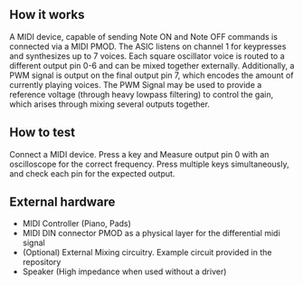 <!---

This file is used to generate your project datasheet. Please fill in the information below and delete any unused
sections.

You can also include images in this folder and reference them in the markdown. Each image must be less than
512 kb in size, and the combined size of all images must be less than 1 MB.
-->

## How it works

A MIDI device, capable of sending Note ON and Note OFF commands is connected via a MIDI PMOD. The ASIC listens on channel 1 for keypresses and synthesizes up to 7 voices. Each square oscillator voice is routed to a different output pin 0-6 and can be mixed together externally. Additionally, a PWM signal is output on the final output pin 7, which encodes the amount of currently playing voices. The PWM Signal may be used to provide a reference voltage (through heavy lowpass filtering) to control the gain, which arises through mixing several outputs together.

## How to test

Connect a MIDI device. Press a key and Measure output pin 0 with an oscilloscope for the correct frequency. Press multiple keys simultaneously, and check each pin for the expected output.

## External hardware

- MIDI Controller (Piano, Pads) 
- MIDI DIN connector PMOD as a physical layer for the differential midi signal
- (Optional) External Mixing circuitry. Example circuit provided in the repository
- Speaker (High impedance when used without a driver)
